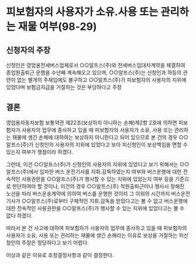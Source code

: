 # 피보험자의 사용자가 소유.사용 또는 관리하는 재물 여부(98-29)

## 신청자의 주장
신청인은 영업용전세버스업체로서 ○○알프스(주)와 전세버스임대차계약을 체결하여 종업원출퇴근 운행을 수년째 계속해오고 있으며, ○○알프스(주)는 신청인과 하등의 관련이 없는 별개의 주체임에도 불구하고 ○○알프스(주)가 피보험자의 사용자의 지위에 있었다며 보험금지급을 거절하는 것은 부당하다고 주장

## 결론
영업용자동차보험 보통약관 제22조(보상하지 아니하는 손해)제2항 2호에 의하면 피보험자가 사용자의 업무에 종사하고 있을 때 피보험자의 사용자가 소유, 사용 또는 관리하는 재물에 생긴 손해에 대하여는 보상하지 아니한다고 되어 있으므로 본 건의 경우 ○○알프스(주)가 신청인의 사용자의 지위에 있었다고 보아 피신청인이 보상책임을 면할 수 있는지 여부가 쟁점이라 하겠다.
  
그런데, 이건 ○○알프스(주)가 신청인의 사용자의 지위에 있었다고 보기 위해서는 ○○알프스(주)에서 임차한 버스 운전기사를 지휘․감독하였는지 여부와 버스운행에 대한 전속적인 사용권한을 ○○알프스(주)가 행사할 수 있는 지위에 있었는지 여부 등을 기준으로 판단하여야 할 것이나, 이건의 경우 ○○알프스(주) 직원출퇴근이나 행사시 정해진 노선을 따라 버스운송계약에 의하여 버스를 운행한 것이지 그 이외의 시간까지 버스운전기사가 ○○알프스(주)로부터 구체적인 지휘․감독을 받았다고는 볼 수 없고 버스운행에 대한 전속적인 사용권한을 ○○알프스(주)가 행사할 수 있는 지위에 있었다고는 볼 수 없다 하겠다.

따라서 본 건 사고에 대하여 피보험자가 사용자의 업무에 종사하고 있을 때 피보험자의 사용자가 소유, 사용 또는 관리하는 재물에 생긴 손해라는 이유로 보상을 거절하는 피신청인의 주장은 정당하다고 보기 어렵다.

이상과 같은 이유로 조정결정사항과 같이 결정한다.
